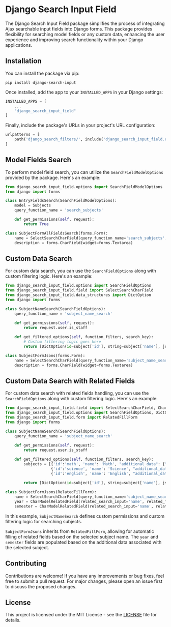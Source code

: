 # Django Search Input Field

The Django Search Input Field package simplifies the process of integrating Ajax searchable input fields into Django forms. This package provides flexibility for searching model fields or any custom data, enhancing the user experience and improving search functionality within your Django applications.

## Installation

You can install the package via pip:

```shell
pip install django-search-input
```

Once installed, add the app to your `INSTALLED_APPS` in your Django settings:

```python
INSTALLED_APPS = [
    ...
    "django_search_input_field"
]
```

Finally, include the package's URLs in your project's URL configuration:

```python
urlpatterns = [
    path('django_search_filters/', include('django_search_input_field.urls')),
]
```

## Model Fields Search

To perform model field search, you can utilize the `SearchFieldModelOptions` provided by the package. Here's an example:

```python
from django_search_input_field.options import SearchFieldModelOptions
from django import forms

class EntryFieldsSearch(SearchFieldModelOptions):
    model = Subjects
    query_function_name = 'search_subjects'

    def get_permissions(self, request):
        return True

class SubjectFormAllFieldsSearch(forms.Form):
    name = SelectSearchCharField(query_function_name='search_subjects', field='name')
    description = forms.CharField(widget=forms.Textarea)
```

## Custom Data Search

For custom data search, you can use the `SearchFieldOptions` along with custom filtering logic. Here's an example:

```python
from django_search_input_field.options import SearchFieldOptions
from django_search_input_field.field import SelectSearchCharField
from django_search_input_field.data_structures import DictOption
from django import forms

class SubjectNameSearch(SearchFieldOptions):
    query_function_name = 'subject_name_search'
    
    def get_permissions(self, request):
        return request.user.is_staff

    def get_filtered_options(self, function_filters, search_key):
        # Custom filtering logic goes here
        return [DictOption(id=subject['id'], string=subject['name'], json=subject['additional_data']) for subject in subjects ]

class SubjectFormJsons(forms.Form):
    name = SelectSearchCharField(query_function_name='subject_name_search', field='name')
    description = forms.CharField(widget=forms.Textarea)
```


## Custom Data Search with Related Fields

For custom data search with related fields handling, you can use the `SearchFieldOptions` along with custom filtering logic. Here's an example:

```python
from django_search_input_field.field import SelectSearchCharField, CharModelRelatedField
from django_search_input_field.options import SearchFieldOptions, DictOption
from django_search_input_field.form import RelatedFillForm
from django import forms

class SubjectNameSearch(SearchFieldOptions):
    query_function_name = 'subject_name_search'
    
    def get_permissions(self, request):
        return request.user.is_staff

    def get_filtered_options(self, function_filters, search_key):
        subjects = [{'id':'math', 'name': 'Math', "additional_data": {"year": 2021, "semester": 1}},
                    {'id':'science', 'name': 'Science', "additional_data": {"year": 2021, "semester": 1}},
                    {'id':'english', 'name': 'English', "additional_data": {"year": 2021, "semester": 1}}]
                    
        return [DictOption(id=subject['id'], string=subject['name'], json=subject['additional_data']) for subject in subjects ]

class SubjectFormJsons(RelatedFillForm):
    name = SelectSearchCharField(query_function_name='subject_name_search', field='name')
    year = CharModelRelatedField(related_search_input='name', related_field='additional_data.year')
    semester = CharModelRelatedField(related_search_input='name', related_field='additional_data.semester')
```

In this example, `SubjectNameSearch` defines custom permissions and custom filtering logic for searching subjects. 

`SubjectFormJsons` inherits from `RelatedFillForm`, allowing for automatic filling of related fields based on the selected subject name. The `year` and `semester` fields are populated based on the additional data associated with the selected subject.


## Contributing

Contributions are welcome! If you have any improvements or bug fixes, feel free to submit a pull request. For major changes, please open an issue first to discuss the proposed changes.

## License

This project is licensed under the MIT License - see the [LICENSE](LICENSE) file for details.
```
